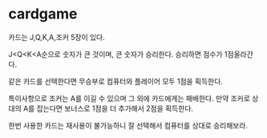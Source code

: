 # cardgame

카드는 J,Q,K,A,조커 5장이 있다.

J<Q<K<A순으로 숫자가 큰 것이며, 큰 숫자가 승리한다.
승리하면 점수가 1점올라간다.

같은 카드를 선택한다면 무승부로 컴퓨터와 플레이어 모두 1점을 획득한다.

특이사항으로 조커는 A를 이길 수 있으며 그 외에 카드에게는 패배한다.
만약 조커로 상대의 A를 잡는다면 보너스로 1점을 더 추가해서 2점을 획득한다.

한번 사용한 카드는 재사용이 불가능하니 잘 선택해서 컴퓨터를 상대로 승리해보라.
